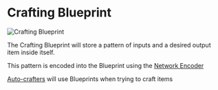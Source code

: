 # Crafting Blueprint

![Crafting Blueprint](../../.gitbook/assets/tile\_crafting\_blueprint.png)

The Crafting Blueprint will store a pattern of inputs and a desired output item inside itself.&#x20;

This pattern is encoded into the Blueprint using the [Network Encoder](../network-nodes/network-encoder.md)

[Auto-crafters](../network-nodes/network-autocrafters.md) will use Blueprints when trying to craft items
